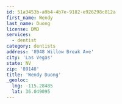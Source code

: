 ```yaml
---
id: 51a3453b-a9b4-4b7e-9182-e926298c812a
first_name: Wendy
last_name: Duong
license: DMD
services:
  - dentist
category: dentists
address: '8948 Willow Break Ave'
city: 'Las Vegas'
state: NV
zip: '89148'
title: 'Wendy Duong'
_geoloc:
  lng: -115.28485
  lat: 36.049095
---
```

